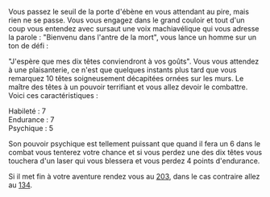 Vous passez le seuil de la porte d'ébène en vous attendant au pire, mais rien ne se passe. Vous vous engagez dans le grand couloir et tout d'un coup vous entendez avec sursaut une voix machiavélique qui vous adresse la parole : "Bienvenu dans l'antre de la mort", vous lance un homme sur un ton de défi :

"J'espère que mes dix têtes conviendront à vos goûts". Vous vous attendez à une plaisanterie, ce n'est que quelques instants plus tard que vous remarquez 10 têtes soigneusement décapitées ornées sur les murs. Le maître des têtes à un pouvoir terrifiant et vous allez devoir le combattre. Voici ces caractéristiques :

Habileté : 7  
Endurance : 7  
Psychique : 5  

Son pouvoir psychique est tellement puissant que quand il fera un 6 dans le combat vous tenterez votre chance et si vous perdez une des dix têtes vous touchera d'un laser qui vous blessera et vous perdez 4 points d'endurance.

Si il met fin à votre aventure rendez vous au [203](203), dans le cas contraire allez au [134](134).